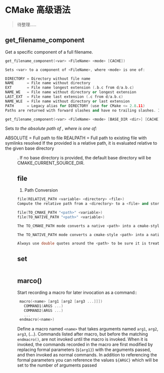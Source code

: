 # CMake 高级语法  

> 待整理.....  

## get_filename_component

Get a specific component of a full filename.

```cpp
get_filename_component(<var> <FileName> <mode> [CACHE])

Sets <var> to a component of <FileName>, where <mode> is one of:

DIRECTORY = Directory without file name
NAME      = File name without directory
EXT       = File name longest extension (.b.c from d/a.b.c)
NAME_WE   = File name without directory or longest extension
LAST_EXT  = File name last extension (.c from d/a.b.c)
NAME_WLE  = File name without directory or last extension
PATH      = Legacy alias for DIRECTORY (use for CMake <= 2.8.11)
Paths are returned with forward slashes and have no trailing slashes. If the optional CACHE argument is specified, the result variable is added to the cache.
```

```cpp
get_filename_component(<var> <FileName> <mode> [BASE_DIR <dir>] [CACHE])
```

Sets <var> to the absolute path of <FileName>, where <mode> is one of:

ABSOLUTE  = Full path to file
REALPATH  = Full path to existing file with symlinks resolved
If the provided <FileName> is a relative path, it is evaluated relative to the given base directory <dir>. If no base directory is provided, the default base directory will be CMAKE_CURRENT_SOURCE_DIR.  

## file 

1) Path Conversion

```cpp
file(RELATIVE_PATH <variable> <directory> <file>)
Compute the relative path from a <directory> to a <file> and store it in the <variable>.

file(TO_CMAKE_PATH "<path>" <variable>)
file(TO_NATIVE_PATH "<path>" <variable>)

The TO_CMAKE_PATH mode converts a native <path> into a cmake-style path with forward-slashes (/). The input can be a single path or a system search path like $ENV{PATH}. A search path will be converted to a cmake-style list separated by ; characters.

The TO_NATIVE_PATH mode converts a cmake-style <path> into a native path with platform-specific slashes (\ on Windows and / elsewhere).

Always use double quotes around the <path> to be sure it is treated as a single argument to this command.
```

## set 

```cpp
```

## marco()  

Start recording a macro for later invocation as a command::  

```cpp
 macro(<name> [arg1 [arg2 [arg3 ...]]])
   COMMAND1(ARGS ...)
   COMMAND2(ARGS ...)
   ...
 endmacro(<name>)
```

Define a macro named ``<name>`` that takes arguments named ``arg1``,
``arg2``, ``arg3``, (...).
Commands listed after macro, but before the matching
``endmacro()``, are not invoked until the macro is invoked.
When it is invoked, the commands recorded in the macro are first
modified by replacing formal parameters (``${arg1}``) with the arguments
passed, and then invoked as normal commands.
In addition to referencing the formal parameters you can reference the
values ``${ARGC}`` which will be set to the number of arguments passed